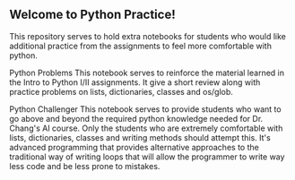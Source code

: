 ## Welcome to Python Practice!

This repository serves to hold extra notebooks for students who would like additional practice from the assignments to feel more comfortable with python.

Python Problems
This notebook serves to reinforce the material learned in the Intro to Python I/II assignments. It give a short review along with practice problems on lists, dictionaries, classes and os/glob. 

Python Challenger
This notebook serves to provide students who want to go above and beyond the required python knowledge needed for Dr. Chang's AI course. Only the students who are extremely comfortable with lists, dictionaries, classes and writing methods should attempt this. It's advanced programming that provides alternative approaches to the traditional way of writing loops that will allow the programmer to write way less code and be less prone to mistakes.